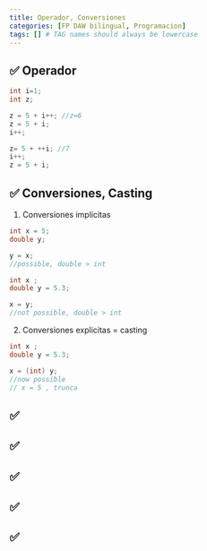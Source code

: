 ```yaml
---
title: Operador, Conversiones
categories: [FP DAW bilingual, Programacion]
tags: [] # TAG names should always be lowercase
---
```


## ✅ Operador

```java
int i=1;
int z;

z = 5 + i++; //z=6
z = 5 + i;
i++;

z= 5 + ++i; //7
i++;
z = 5 + i;
```

## ✅ Conversiones, Casting

1. Conversiones implicitas

```java
int x = 5;
double y;

y = x;
//possible, double > int
```

```java
int x ;
double y = 5.3;

x = y;
//not possible, double > int
```

2. Conversiones explicitas = casting

```java
int x ;
double y = 5.3;

x = (int) y;
//now possible
// x = 5 , trunca
```

## ✅

## ✅

## ✅

## ✅

## ✅
